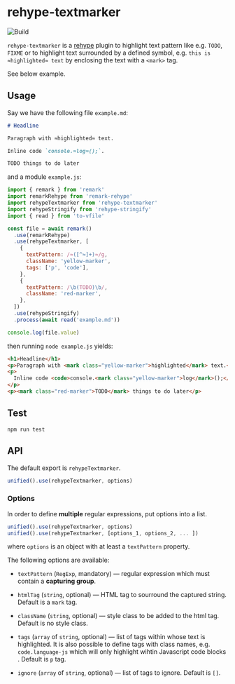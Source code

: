 # rehype-textmarker

![Build][build-badge]

`rehype-textmarker` is a [rehype][rehype] plugin to highlight text pattern like e.g. `TODO`, `FIXME` or to highlight text surrounded by a defined symbol, e.g. `this is ≈highlighted≈ text` by enclosing the text with a `<mark>` tag.

See below example.

## Usage

Say we have the following file `example.md`:

```markdown
# Headline

Paragraph with ≈highlighted≈ text.

Inline code `console.≈log≈();`.

TODO things to do later
```

and a module `example.js`:

```js
import { remark } from 'remark'
import remarkRehype from 'remark-rehype'
import rehypeTextmarker from 'rehype-textmarker'
import rehypeStringify from 'rehype-stringify'
import { read } from 'to-vfile'

const file = await remark()
  .use(remarkRehype)
  .use(rehypeTextmarker, [
    {
      textPattern: /≈([^≈]+)≈/g,
      className: 'yellow-marker',
      tags: ['p', 'code'],
    },
    {
      textPattern: /\b(TODO)\b/,
      className: 'red-marker',
    },
  ])
  .use(rehypeStringify)
  .process(await read('example.md'))

console.log(file.value)
```

then running `node example.js` yields:

```html
<h1>Headline</h1>
<p>Paragraph with <mark class="yellow-marker">highlighted</mark> text.</p>
<p>
  Inline code <code>console.<mark class="yellow-marker">log</mark>();</code>.
</p>
<p><mark class="red-marker">TODO</mark> things to do later</p>
```

## Test

    npm run test

## API

The default export is `rehypeTextmarker`.

```js
unified().use(rehypeTextmarker, options)
```

### Options

In order to define **multiple** regular expressions, put options into a list.

```js
unified().use(rehypeTextmarker, options)
unified().use(rehypeTextmarker, [options_1, options_2, ... ])
```

where `options` is an object with at least a `textPattern` property.

The following options are available:

- `textPattern` (`RegExp`, mandatory) — regular expression which must contain a **capturing group**.

- `htmlTag` (`string`, optional) — HTML tag to sourround the captured string. Default is a `mark` tag.

- `className` (`string`, optional) — style class to be added to the html tag. Default is no style class.

- `tags` (`array` of `string`, optional) — list of tags within whose text is highlighted. It is also possible to define tags with class names, e.g. `code.language-js`  which will only highlight wihtin Javascript code blocks . Default is `p` tag.

- `ignore` (`array` of `string`, optional) — list of tags to ignore. Default is `[]`.

[rehype]: https://github.com/rehypejs/rehype
[build-badge]: https://github.com/thomd/rehype-textmarker/workflows/plugin-test/badge.svg
